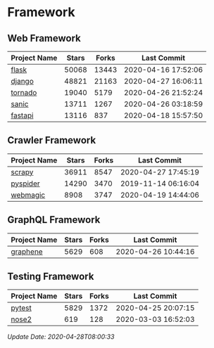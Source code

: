 # Framework

## Web Framework

| Project Name | Stars | Forks | Last Commit |
| ------------ | ----- | ----- | ----------- |
| [flask](https://github.com/pallets/flask) | 50068 | 13443 | 2020-04-16 17:52:06 |
| [django](https://github.com/django/django) | 48821 | 21163 | 2020-04-27 16:06:11 |
| [tornado](https://github.com/tornadoweb/tornado) | 19040 | 5179 | 2020-04-26 21:52:24 |
| [sanic](https://github.com/huge-success/sanic) | 13711 | 1267 | 2020-04-26 03:18:59 |
| [fastapi](https://github.com/tiangolo/fastapi) | 13116 | 837 | 2020-04-18 15:57:50 |

## Crawler Framework

| Project Name | Stars | Forks | Last Commit |
| ------------ | ----- | ----- | ----------- |
| [scrapy](https://github.com/scrapy/scrapy) | 36911 | 8547 | 2020-04-27 17:45:19 |
| [pyspider](https://github.com/binux/pyspider) | 14290 | 3470 | 2019-11-14 06:16:04 |
| [webmagic](https://github.com/code4craft/webmagic) | 8908 | 3747 | 2020-04-19 14:44:06 |

## GraphQL Framework

| Project Name | Stars | Forks | Last Commit |
| ------------ | ----- | ----- | ----------- |
| [graphene](https://github.com/graphql-python/graphene) | 5629 | 608 | 2020-04-26 10:44:16 |

## Testing Framework

| Project Name | Stars | Forks | Last Commit |
| ------------ | ----- | ----- | ----------- |
| [pytest](https://github.com/pytest-dev/pytest) | 5829 | 1372 | 2020-04-25 20:07:15 |
| [nose2](https://github.com/nose-devs/nose2) | 619 | 128 | 2020-03-03 16:52:03 |

*Update Date: 2020-04-28T08:00:33*